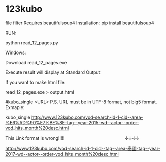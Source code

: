 # 123kubo
file filter
Requires beautifulsoup4
Installation:
pip install beautifulsoup4

RUN:

python read_12_pages.py

Windows:

Download read_12_pages.exe

Execute result will display at Standard Output


If you want to make html file:

read_12_pages.exe > output.html



#kubo_single \<URL\>
P.S. URL must be in UTF-8 format, not big5 format.
Exmaple:

kubo_single http://www.123kubo.com/vod-search-id-1-cid--area-%E6%AD%90%E7%BE%8E-tag--year-2015-wd--actor--order-vod_hits_month%20desc.html

This Link format is wrong!!!!!                                                ↓↓↓↓

http://www.123kubo.com/vod-search-id-1-cid--tag--area-泰國-tag--year-2017-wd--actor--order-vod_hits_month%20desc.html
